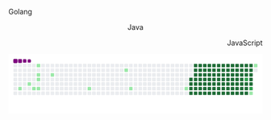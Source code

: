 <main>
	<p align="left">Golang</p>
	<p align="center">Java</p>
	<p align="right">JavaScript</p>
	<p align="center"><img src="./assets/github-contribution-grid-snake.gif"/></p>
</main>
